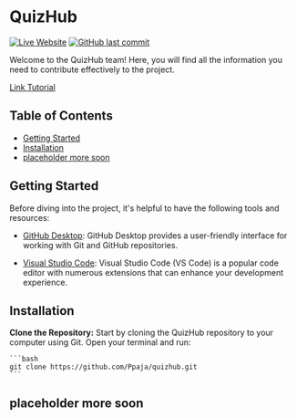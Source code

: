 # QuizHub

[![Live Website](https://img.shields.io/badge/Live%20Website-QuizHub-brightgreen)](https://quizhublearn.netlify.app)
[![GitHub last commit](https://img.shields.io/github/last-commit/Ppaja/quizhub)](https://github.com/Ppaja/quizhub)

Welcome to the QuizHub team! Here, you will find all the information you need to contribute effectively to the project.

[Link Tutorial](https://quizhublearn.netlify.app/tutorial)

## Table of Contents
- [Getting Started](#getting-started)
- [Installation](#Installation)
- [placeholder more soon](#placeholder-more-soon)

## Getting Started

Before diving into the project, it's helpful to have the following tools and resources:

- [GitHub Desktop](https://desktop.github.com/): GitHub Desktop provides a user-friendly interface for working with Git and GitHub repositories.

- [Visual Studio Code](https://code.visualstudio.com/): Visual Studio Code (VS Code) is a popular code editor with numerous extensions that can enhance your development experience.

## Installation

**Clone the Repository:** Start by cloning the QuizHub repository to your computer using Git. Open your terminal and run:

    ```bash
    git clone https://github.com/Ppaja/quizhub.git
    ```

## placeholder more soon
